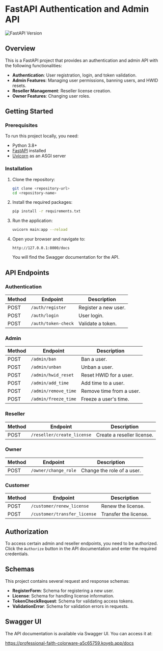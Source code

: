 # FastAPI Authentication and Admin API

![FastAPI Version](https://img.shields.io/badge/FastAPI-0.1.0-brightgreen)

## Overview
This is a FastAPI project that provides an authentication and admin API with the following functionalities:

- **Authentication**: User registration, login, and token validation.
- **Admin Features**: Managing user permissions, banning users, and HWID resets.
- **Reseller Management**: Reseller license creation.
- **Owner Features**: Changing user roles.

## Getting Started

### Prerequisites
To run this project locally, you need:

- Python 3.8+
- [FastAPI](https://fastapi.tiangolo.com/) installed
- [Uvicorn](https://www.uvicorn.org/) as an ASGI server

### Installation

1. Clone the repository:

    ```bash
    git clone <repository-url>
    cd <repository-name>
    ```

2. Install the required packages:

    ```bash
    pip install -r requirements.txt
    ```

3. Run the application:

    ```bash
    uvicorn main:app --reload
    ```

4. Open your browser and navigate to:

    ```
    http://127.0.0.1:8000/docs
    ```

   You will find the Swagger documentation for the API.

## API Endpoints

### Authentication

| Method | Endpoint        | Description         |
|--------|-----------------|---------------------|
| POST   | `/auth/register`| Register a new user.|
| POST   | `/auth/login`   | User login.         |
| POST   | `/auth/token-check`| Validate a token.|

### Admin

| Method | Endpoint          | Description           |
|--------|-------------------|-----------------------|
| POST   | `/admin/ban`      | Ban a user.           |
| POST   | `/admin/unban`    | Unban a user.         |
| POST   | `/admin/hwid_reset`| Reset HWID for a user.|
| POST   | `/admin/add_time` | Add time to a user.   |
| POST   | `/admin/remove_time` | Remove time from a user. |
| POST   | `/admin/freeze_time` | Freeze a user's time. |

### Reseller

| Method | Endpoint             | Description             |
|--------|----------------------|-------------------------|
| POST   | `/reseller/create_license` | Create a reseller license. |

### Owner

| Method | Endpoint             | Description             |
|--------|----------------------|-------------------------|
| POST   | `/owner/change_role` | Change the role of a user. |

### Customer

| Method | Endpoint                     | Description           |
|--------|------------------------------|-----------------------|
| POST   | `/customer/renew_license`    | Renew the license.    |
| POST   | `/customer/transfer_license` | Transfer the license. |

## Authorization
To access certain admin and reseller endpoints, you need to be authorized. Click the `Authorize` button in the API documentation and enter the required credentials.

## Schemas
This project contains several request and response schemas:

- **RegisterForm**: Schema for registering a new user.
- **License**: Schema for handling license information.
- **TokenCheckRequest**: Schema for validating access tokens.
- **ValidationError**: Schema for validation errors in requests.

## Swagger UI
The API documentation is available via Swagger UI. You can access it at:

https://professional-faith-colorware-a5c65759.koyeb.app/docs
